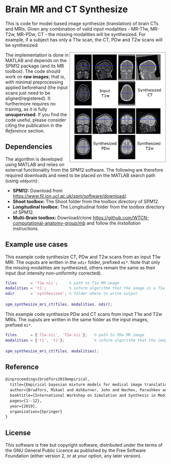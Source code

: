 # Brain MR and CT Synthesize
This is code for model-based image synthesize (translation) of brain CTs and MRIs. Given any combination of valid input modalities - MR-T1w, MR-T2w, MR-PDw, CT - the missing modalities will be synthesized. For example, if a subject has only a T1w scan, the CT, PDw and T2w scans will be synthesized:

<img style="float: right;" src="https://github.com/brudfors/synthesize-brain-mri-ct/blob/main/example.png" width="60%" height="60%">

The implementation is done in MATLAB and depends on the SPM12 package (and its MB toolbox). The code should work on **raw images**; that is, with minimal preprocessing applied beforehand (the input scans just need to be aligned/registered). It furthermore requires no training, as it is fully **unsupervised**. If you find the code useful, please consider citing the publication in the *Reference* section.

## Dependencies

The algorithm is developed using MATLAB and relies on external functionality from the SPM12 software. The following are therefore required downloads and need to be placed on the MATLAB search path (using `addpath`):
* **SPM12:** Download from https://www.fil.ion.ucl.ac.uk/spm/software/download/.
* **Shoot toolbox:** The Shoot folder from the toolbox directory of SPM12.
* **Longitudinal toolbox:** The Longitudinal folder from the toolbox directory of SPM12.
* **Multi-Brain toolbox:** Download/clone https://github.com/WTCN-computational-anatomy-group/mb and follow the *Installation instructions*.

## Example use cases

This example code synthesize CT, PDw and T2w scans from an input T1w MRI. The ouputs are written in the `odir` folder, prefixed `mi*`. Note that only the missing modalities are synthesized, others remain the same as their input (but intensity non-uniformity corrected).

``` matlab
files      = 'T1w.nii';     % path to T1w MR image
modalities = 't1';          % inform algorithm that the image is a T1w
odir       = 'synthesized'; % folder where to write output

spm_synthesize_mri_ct(files, modalities, odir);
```

This example code synthesize PDw and CT scans from input T1w and T2w MRIs. The ouputs are written in the same folder as the input images, prefixed `mi*`.

``` matlab
files      = {'T1w.nii', 'T2w.nii'};   % path to PDw MR image
modalities = {'t1', 't2'};             % inform algorithm that the image is a PDw

spm_synthesize_mri_ct(files, modalities);
```

## Reference

``` latex
@inproceedings{brudfors2019empirical,
  title={Empirical bayesian mixture models for medical image translation},
  author={Brudfors, Mikael and Ashburner, John and Nachev, Parashkev and Balbastre, Ya{\"e}l},
  booktitle={International Workshop on Simulation and Synthesis in Medical Imaging},
  pages={1--12},
  year={2019},
  organization={Springer}
}
```

## License

This software is free but copyright software, distributed under the terms of the GNU General Public Licence as published by the Free Software Foundation (either version 2, or at your option, any later version).
